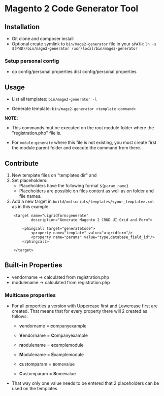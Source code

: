 # Magento 2 Code Generator Tool

## Installation

* Git clone and composer install
* Optional create symlink to `bin/mage2-generator` file in your `$PATH`:
    `ln -s $(PWD)/bin/mage2-generator /usr/local/bin/mage2-generator`

### Setup personal config

* cp config/personal.properties.dist config/personal.properties

## Usage

* List all templates: `bin/mage2-generator -l` 

* Generate template: `bin/mage2-generator <template:command>` 

**NOTE**:
    
* This commands mut be executed on the root module folder where the "registration.php" file is. 

* For `module:generate` where this file is not existing, you must create first the module parent folder and execute the command from there.
    
## Contribute

1. New template files on "templates dir" and 
2. Set placeholders:
    * Placeholders have the following format `${param_name}` 
    * Placeholders are possible on files content as well as on folder and file names.
3. Add a new target in `build/xmlscripts/templates/<your_template>.xml` as in this example:

```
    <target name="uigridform:generate"
            description="Generate Magento 2 CRUD UI Grid and Form">

        <phingcall target="generateCode">
            <property name="template" value="uigridform"/>
            <property name="params" value="type,database_field_id"/>
        </phingcall>

    </target>
```

## Built-in Properties

- vendorname -> calculated from registration.php
- modulename -> calculated from registration.php

### Multicase properties

* For all properties a version with Uppercase first and Lowercase first are created. That means that for every property there will 2 created as follows:

    * **v**endorname = **c**ompanyexample
    * **V**endorname = **C**ompanyexample

    * **m**odulename = **e**xamplemodule
    * **M**odulename = **E**xamplemodule

    * **c**ustomparam = **s**omevalue
    * **C**ustomparam = **S**omevalue

* That way only one value needs to be entered that 2 placeholders can be used on the templates.